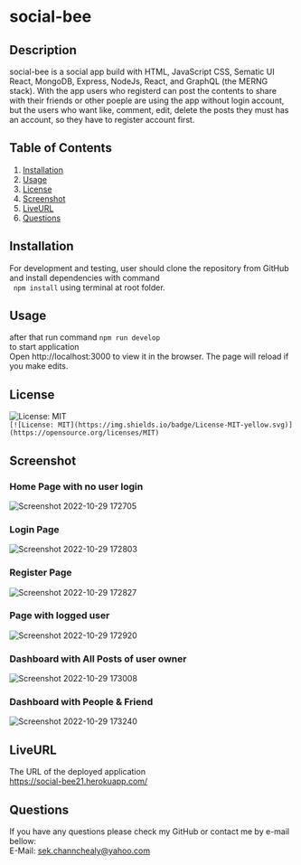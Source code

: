 # social-bee
## Description
social-bee is a social app build with HTML, JavaScript CSS, Sematic UI React, MongoDB, Express, NodeJs, React, and GraphQL (the MERNG stack). With the app users who registerd can post the contents to share with their friends or other poeple are using the app without login account, but the users who want like, comment, edit, delete the posts they must has an account, so they have to register account first.

## Table of Contents
1. [Installation](#Installation)
2. [Usage](#Usage)
3. [License](#License)
4. [Screenshot](#Screenshot)
5. [LiveURL](#LiveURL)
6. [Questions](#Questions)

## Installation
For development and testing, user should clone the repository from GitHub and install dependencies with command  
``` npm install``` using terminal at root folder.
## Usage
after that run command ``` npm run develop ```  
to start application    
Open http://localhost:3000 to view it in the browser. The page will reload if you make edits.

## License
![License: MIT](https://img.shields.io/badge/License-MIT-yellow.svg)  
`[![License: MIT](https://img.shields.io/badge/License-MIT-yellow.svg)](https://opensource.org/licenses/MIT)`

## Screenshot

### Home Page with no user login
![Screenshot 2022-10-29 172705](https://user-images.githubusercontent.com/102747948/198854791-c0fdabb1-4f47-4fe8-af78-2453414c9d24.png)

### Login Page
![Screenshot 2022-10-29 172803](https://user-images.githubusercontent.com/102747948/198854814-115d078c-e824-4e6a-a189-b44a84d15514.png)

### Register Page
![Screenshot 2022-10-29 172827](https://user-images.githubusercontent.com/102747948/198854818-e04f3a42-67b7-40c2-96c2-0b9f849137ab.png)

### Page with logged user
![Screenshot 2022-10-29 172920](https://user-images.githubusercontent.com/102747948/198854823-9b2f6cf6-7d05-4c17-8ac2-9d96e038d6ec.png)

### Dashboard with All Posts of user owner
![Screenshot 2022-10-29 173008](https://user-images.githubusercontent.com/102747948/198854824-420ef268-afdb-4d72-a116-fa3a5f17c32e.png)

### Dashboard with People & Friend
![Screenshot 2022-10-29 173240](https://user-images.githubusercontent.com/102747948/198854847-ed722360-d18d-4265-91a5-47e8e76872ea.png)

## LiveURL
The URL of the deployed application  
https://social-bee21.herokuapp.com/

## Questions
If you have any questions please check my GitHub or contact me by e-mail bellow:  
E-Mail: sek.channchealy@yahoo.com